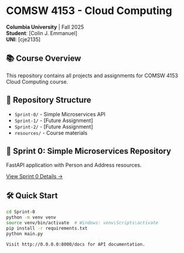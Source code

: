 # COMSW 4153 - Cloud Computing

**Columbia University** | Fall 2025  
**Student**: [Colin J. Emmanuel]  
**UNI**: [cje2135]

## 📚 Course Overview

This repository contains all projects and assignments for COMSW 4153 Cloud Computing course.

## 📁 Repository Structure

- `Sprint-0/` - Simple Microservices API
- `Sprint-1/` - [Future Assignment]
- `Sprint-2/` - [Future Assignment]  
- `resources/` - Course materials

## 🚀 Sprint 0: Simple Microservices Repository

FastAPI application with Person and Address resources.

[View Sprint 0 Details →](Sprint-0/README.md)

## 🛠️ Quick Start
```bash
cd Sprint-0
python -m venv venv
source venv/bin/activate  # Windows: venv\Scripts\activate
pip install -r requirements.txt
python main.py

Visit http://0.0.0.0:8000/docs for API documentation.